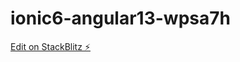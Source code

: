 # ionic6-angular13-wpsa7h

[Edit on StackBlitz ⚡️](https://stackblitz.com/edit/ionic6-angular13-wpsa7h)